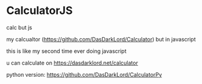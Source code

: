 # CalculatorJS
calc but js

my calcualtor (https://github.com/DasDarkLord/Calculator) but in javascript

this is like my second time ever doing javascript


u can calculate on https://dasdarklord.net/calculator

python version: https://github.com/DasDarkLord/CalculatorPy
